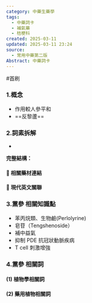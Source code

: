 ```yaml
---
category: 中藥生藥學
tags:
  - 中藥詞卡
  - 補氣藥
  - 桔梗科
created: 2025-03-11
updated: 2025-03-11 23:24
source:
  - 常用中藥第二版
Abstract: 中藥詞卡
---
```

#首刷
### 1.概念
- 作用較人參平和
- ==反黎蘆==

### 2.詞素拆解
- 

**完整結構：**


#### 📌 相關藥材連結




#### 🌿 現代英文關聯




### 3.黨參 相關知識點
- 苯丙烷類、生物鹼(Perlolyrine)
- 皂苷（Tengshenoside）
- 補中益氣
- 抑制 PDE 抗冠狀動脈疾病
- T cell 刺激增強


### 4.黨參 相關詞
#### (1) 植物學相關詞




#### (2) 藥用植物相關詞

